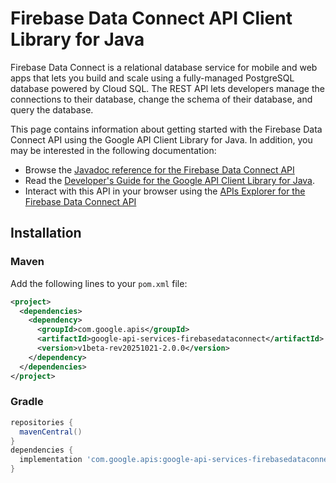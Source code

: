 # Firebase Data Connect API Client Library for Java

Firebase Data Connect is a relational database service for mobile and web apps that lets you build and scale using a fully-managed PostgreSQL database powered by Cloud SQL. The REST API lets developers manage the connections to their database, change the schema of their database, and query the database.

This page contains information about getting started with the Firebase Data Connect API
using the Google API Client Library for Java. In addition, you may be interested
in the following documentation:

* Browse the [Javadoc reference for the Firebase Data Connect API][javadoc]
* Read the [Developer's Guide for the Google API Client Library for Java][google-api-client].
* Interact with this API in your browser using the [APIs Explorer for the Firebase Data Connect API][api-explorer]

## Installation

### Maven

Add the following lines to your `pom.xml` file:

```xml
<project>
  <dependencies>
    <dependency>
      <groupId>com.google.apis</groupId>
      <artifactId>google-api-services-firebasedataconnect</artifactId>
      <version>v1beta-rev20251021-2.0.0</version>
    </dependency>
  </dependencies>
</project>
```

### Gradle

```gradle
repositories {
  mavenCentral()
}
dependencies {
  implementation 'com.google.apis:google-api-services-firebasedataconnect:v1beta-rev20251021-2.0.0'
}
```

[javadoc]: https://googleapis.dev/java/google-api-services-firebasedataconnect/latest/index.html
[google-api-client]: https://github.com/googleapis/google-api-java-client/
[api-explorer]: https://developers.google.com/apis-explorer/#p/firebasedataconnect/v1/

